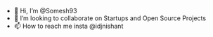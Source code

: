 - 👋 Hi, I’m @Somesh93
- 💞️ I’m looking to collaborate on Startups and Open Source Projects
- 📫 How to reach me insta @idjnishant

<!---
Somesh93/Somesh93 is a ✨ special ✨ repository because its `README.md` (this file) appears on your GitHub profile.
You can click the Preview link to take a look at your changes.
--->
